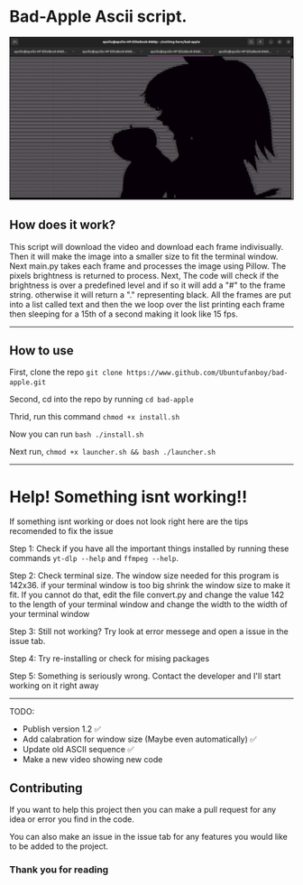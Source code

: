 # Bad-Apple Ascii script.

![Example image](/ss/example2.png)

## How does it work?

This script will download the video and download each frame indivisually. Then it will make the image into a smaller size to fit the terminal window. Next main.py takes each frame and processes the image using Pillow. The pixels brightness is returned to process. Next, The code will check if the brightness is over a predefined level and if so it will add a "#" to the frame string. otherwise it will return a "." representing black. All the frames are put into a list called text and then the we loop over the list printing each frame then sleeping for a 15th of a second making it look like 15 fps.

--------------

## How to use

First, clone the repo ``git clone https://www.github.com/Ubuntufanboy/bad-apple.git``

Second, cd into the repo by running ``cd bad-apple``

Thrid, run this command ``chmod +x install.sh``

Now you can run ``bash ./install.sh``

Next run, ``chmod +x launcher.sh && bash ./launcher.sh``

--------------

# Help! Something isnt working!!

If something isnt working or does not look right here are the tips recomended to fix the issue

Step 1: Check if you have all the important things installed by running these commands ``yt-dlp --help`` and ``ffmpeg --help``.

Step 2: Check terminal size. The window size needed for this program is 142x36. if your terminal window is too big shrink the window size to make it fit. If you cannot do that, edit the file convert.py and change the value 142 to the length of your terminal window and change the width to the width of your terminal window

Step 3: Still not working? Try look at error messege and open a issue in the issue tab.

Step 4: Try re-installing or check for mising packages

Step 5: Something is seriously wrong. Contact the developer and I'll start working on it right away

----------------------
TODO:

- Publish version 1.2 ✅
- Add calabration for window size (Maybe even automatically) ✅
- Update old ASCII sequence ✅
- Make a new video showing new code

## Contributing

If you want to help this project then you can make a pull request for any idea or error you find in the code.

You can also make an issue in the issue tab for any features you would like to be added to the project.

### Thank you for reading
